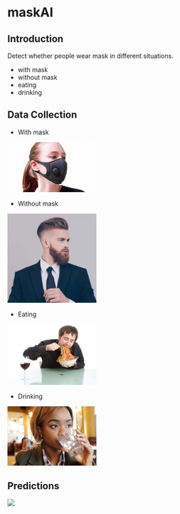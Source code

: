 # maskAI


## Introduction 

Detect whether people wear mask in different situations.
- with mask
- without mask
- eating
- drinking


## Data Collection

- With mask

<img src="https://github.com/paopaocai/maskAI/blob/master/VOCdevkit/VOC2007/JPEGImages/1.jpg" width="200"/><br/>

- Without mask

<img src="https://github.com/paopaocai/maskAI/blob/master/VOCdevkit/VOC2007/JPEGImages/19.jpg" width="200"/><br/>

- Eating

<img src="https://github.com/paopaocai/maskAI/blob/master/eating/man-gobbling-down-pasta.jpeg" width="200"/><br/>

- Drinking

<img src="https://github.com/paopaocai/maskAI/blob/master/drinking/ZBJ3CYW45BANJKMSD3ZON2XK5I.jpeg" width="200"/><br/>

## Predictions

<img src="https://github.com/paopaocai/maskAI/blob/master/predictions.jpgg" width="200"/><br/>

